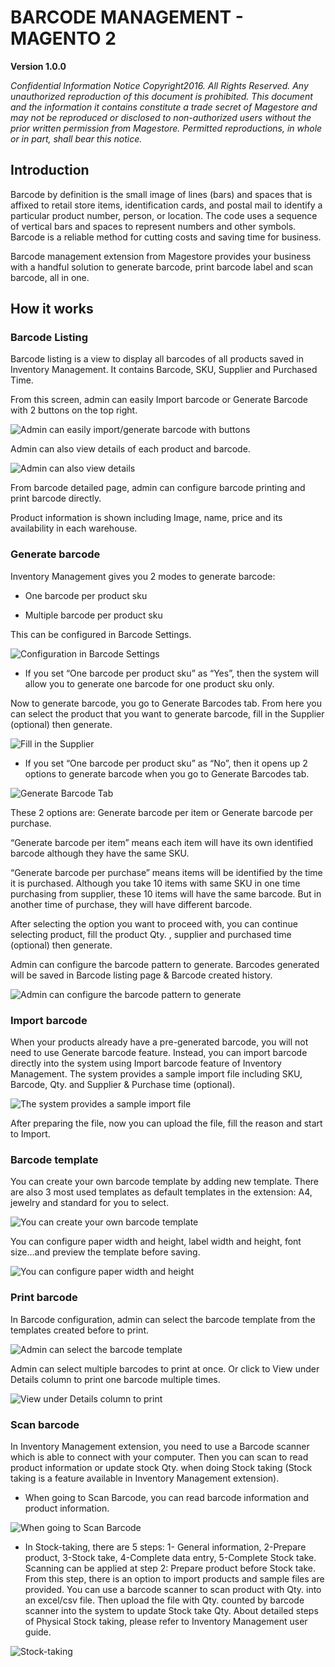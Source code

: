 
# **BARCODE MANAGEMENT - MAGENTO 2**

**Version 1.0.0**


*Confidential Information Notice
Copyright2016. All Rights Reserved. Any unauthorized reproduction of this document is prohibited.
This document and the information it contains constitute a trade secret of Magestore and may not be reproduced or disclosed to non-authorized users without the prior written permission from Magestore. Permitted reproductions, in whole or in part, shall bear this notice.*


## Introduction


Barcode by definition is the small image of lines (bars) and spaces that is affixed to retail store items, identification cards, and postal mail to identify a particular product number, person, or location. The code uses a sequence of vertical bars and spaces to represent numbers and other symbols. Barcode is a reliable method for cutting costs and saving time for business.

Barcode management extension from Magestore provides your business with a handful solution to generate barcode, print barcode label and scan barcode, all in one.


## How it works


### Barcode Listing


Barcode listing is a view to display all barcodes of all products saved in Inventory Management. It contains Barcode, SKU, Supplier and Purchased Time.

From this screen, admin can easily Import barcode or Generate Barcode with 2 buttons on the top right.

![Admin can easily import/generate barcode with buttons](./barcode-images/bm1.png)

Admin can also view details of each product and barcode.

![Admin can also view details](./barcode-images/bm2.png)

From barcode detailed page, admin can configure barcode printing and print barcode directly. 

Product information is shown including Image, name, price and its availability in each warehouse.


###  Generate barcode


Inventory Management gives you 2 modes to generate barcode:

-	One barcode per product sku

-	Multiple barcode per product sku

This can be configured in Barcode Settings.

![Configuration in Barcode Settings](./barcode-images/bm3.png)

-	If you set “One barcode per product sku” as “Yes”, then the system will allow you to generate one barcode for one product sku only.

Now to generate barcode, you go to Generate Barcodes tab. From here you can select the product that you want to generate barcode, fill in the Supplier (optional) then generate.

![Fill in the Supplier](./barcode-images/bm4.png)

-	If you set “One barcode per product sku” as “No”, then it opens up 2 options to generate barcode when you go to Generate Barcodes tab.

![Generate Barcode Tab](./barcode-images/bm5.png)

These 2 options are: Generate barcode per item or Generate barcode per purchase.

“Generate barcode per item” means each item will have its own identified barcode although they have the same SKU.

“Generate barcode per purchase” means items will be identified by the time it is purchased. Although you take 10 items with same SKU in one time purchasing from supplier, these 10 items will have the same barcode. But in another time of purchase, they will have different barcode.

After selecting the option you want to proceed with, you can continue selecting product, fill the product Qty. , supplier and  purchased time (optional) then generate.

Admin can configure the barcode pattern to generate. Barcodes generated will be saved in Barcode listing page & Barcode created history.

![Admin can configure the barcode pattern to generate](./barcode-images/bm6.png)


###  Import barcode


When your products already have a pre-generated barcode, you will not need to use Generate barcode feature. Instead, you can import barcode directly into the system using Import barcode feature of Inventory Management. 
The system provides a sample import file including SKU, Barcode, Qty. and Supplier & Purchase time (optional).

![The system provides a sample import file](./barcode-images/bm7.png)

After preparing the file, now you can upload the file, fill the reason and start to Import.


###  Barcode template


You can create your own barcode template by adding new template. There are also 3 most used templates as default templates in the extension: A4, jewelry and standard for you to select.

![You can create your own barcode template](./barcode-images/bm8.png)

You can configure paper width and height, label width and height, font size…and preview the template before saving.

![You can configure paper width and height](./barcode-images/bm9.png)


###  Print barcode


In Barcode configuration, admin can select the barcode template from the templates created before to print. 

![Admin can select the barcode template](./barcode-images/bm10.png)

Admin can select multiple barcodes to print at once. Or click to View under Details column to print one barcode multiple times.

![View under Details column to print](./barcode-images/bm11.png)


###  Scan barcode


In Inventory Management extension, you need to use a Barcode scanner which is able to connect with your computer. Then you can scan to read product information or update stock Qty. when doing Stock taking (Stock taking is a feature available in Inventory Management extension).

- When going to Scan Barcode, you can read barcode information and product information.

![When going to Scan Barcode](./barcode-images/bm12.png)

- In Stock-taking, there are 5 steps: 1- General information, 2-Prepare product, 3-Stock take, 4-Complete data entry, 5-Complete Stock take. Scanning can be applied at step 2: Prepare product before Stock take. From this step, there is an option to import products and sample files are provided. You can use a barcode scanner to scan product with Qty. into an excel/csv file. Then upload the file with Qty. counted by barcode scanner into the system to update Stock take Qty. About detailed steps of Physical Stock taking, please refer to Inventory Management user guide.

![Stock-taking](./barcode-images/bm13.png)
